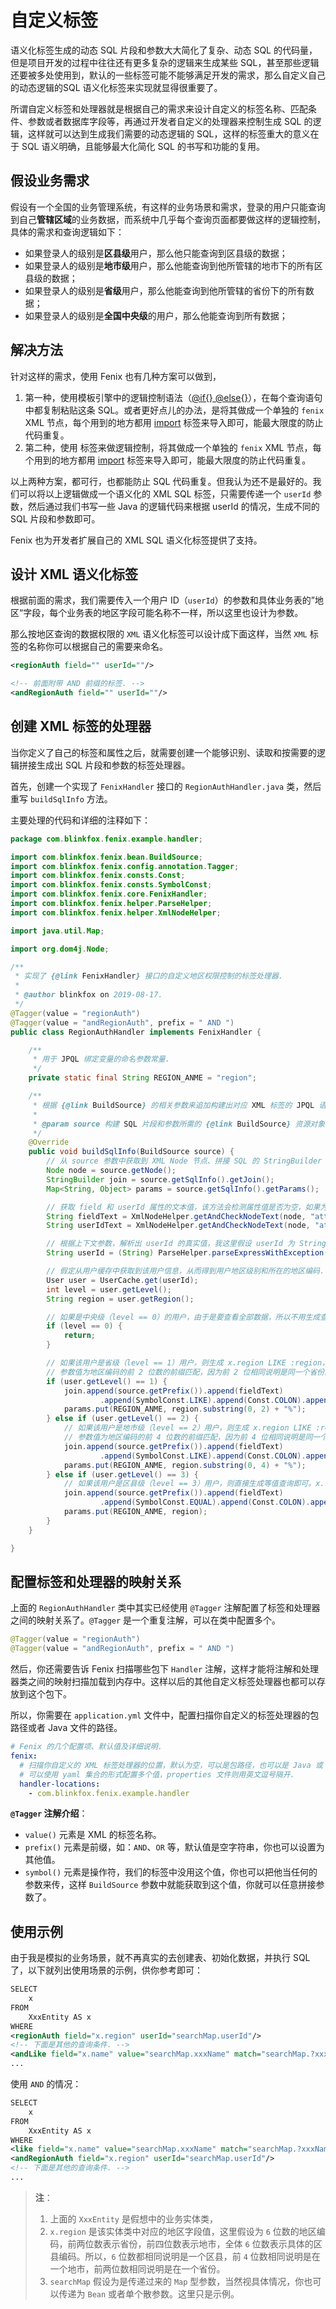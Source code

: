 # 自定义标签

语义化标签生成的动态 SQL 片段和参数大大简化了复杂、动态 SQL 的代码量，但是项目开发的过程中往往还有更多复杂的逻辑来生成某些 SQL，甚至那些逻辑还要被多处使用到，默认的一些标签可能不能够满足开发的需求，那么自定义自己的动态逻辑的SQL 语义化标签来实现就显得很重要了。

所谓自定义标签和处理器就是根据自己的需求来设计自定义的标签名称、匹配条件、参数或者数据库字段等，再通过开发者自定义的处理器来控制生成 SQL 的逻辑，这样就可以达到生成我们需要的动态逻辑的 SQL，这样的标签重大的意义在于 SQL 语义明确，且能够最大化简化 SQL 的书写和功能的复用。

## 假设业务需求

假设有一个全国的业务管理系统，有这样的业务场景和需求，登录的用户只能查询到自己**管辖区域**的业务数据，而系统中几乎每个查询页面都要做这样的逻辑控制，具体的需求和查询逻辑如下：

- 如果登录人的级别是**区县级**用户，那么他只能查询到区县级的数据；
- 如果登录人的级别是**地市级**用户，那么他能查询到他所管辖的地市下的所有区县级的数据；
- 如果登录人的级别是**省级**用户，那么他能查询到他所管辖的省份下的所有数据；
- 如果登录人的级别是**全国中央级**的用户，那么他能查询到所有数据；

## 解决方法

针对这样的需求，使用 Fenix 也有几种方案可以做到，

1. 第一种，使用模板引擎中的逻辑控制语法（[@if{} @else{}](xml/logic-control?id=if-else)），在每个查询语句中都复制粘贴这条 SQL。或者更好点儿的办法，是将其做成一个单独的 `fenix` XML 节点，每个用到的地方都用 [import](xml/xml-tags?id=import) 标签来导入即可，能最大限度的防止代码重复。
2. 第二种，使用 [<choose />](xml/xml-tags?id=choose) 标签来做逻辑控制，将其做成一个单独的 `fenix` XML 节点，每个用到的地方都用 [import](xml/xml-tags?id=import) 标签来导入即可，能最大限度的防止代码重复。

以上两种方案，都可行，也都能防止 SQL 代码重复。但我认为还不是最好的。我们可以将以上逻辑做成一个语义化的 XML SQL 标签，只需要传递一个 `userId` 参数，然后通过我们书写一些 Java 的逻辑代码来根据 userId 的情况，生成不同的 SQL 片段和参数即可。

Fenix 也为开发者扩展自己的 XML SQL 语义化标签提供了支持。

## 设计 XML 语义化标签

根据前面的需求，我们需要传入一个用户 ID（`userId`）的参数和具体业务表的”地区“字段，每个业务表的地区字段可能名称不一样，所以这里也设计为参数。

那么按地区查询的数据权限的 `XML` 语义化标签可以设计成下面这样，当然 `XML` 标签的名称你可以根据自己的需要来命名。

```xml
<regionAuth field="" userId=""/>

<!-- 前面附带 AND 前缀的标签. -->
<andRegionAuth field="" userId=""/>
```

## 创建 XML 标签的处理器

当你定义了自己的标签和属性之后，就需要创建一个能够识别、读取和按需要的逻辑拼接生成出 SQL 片段和参数的标签处理器。

首先，创建一个实现了 `FenixHandler` 接口的 `RegionAuthHandler.java` 类，然后重写 `buildSqlInfo` 方法。

主要处理的代码和详细的注释如下：

```java
package com.blinkfox.fenix.example.handler;

import com.blinkfox.fenix.bean.BuildSource;
import com.blinkfox.fenix.config.annotation.Tagger;
import com.blinkfox.fenix.consts.Const;
import com.blinkfox.fenix.consts.SymbolConst;
import com.blinkfox.fenix.core.FenixHandler;
import com.blinkfox.fenix.helper.ParseHelper;
import com.blinkfox.fenix.helper.XmlNodeHelper;

import java.util.Map;

import org.dom4j.Node;

/**
 * 实现了 {@link FenixHandler} 接口的自定义地区权限控制的标签处理器.
 *
 * @author blinkfox on 2019-08-17.
 */
@Tagger(value = "regionAuth")
@Tagger(value = "andRegionAuth", prefix = " AND ")
public class RegionAuthHandler implements FenixHandler {

    /**
     * 用于 JPQL 绑定变量的命名参数常量.
     */
    private static final String REGION_ANME = "region";

    /**
     * 根据 {@link BuildSource} 的相关参数来追加构建出对应 XML 标签的 JPQL 语句及参数信息.
     *
     * @param source 构建 SQL 片段和参数所需的 {@link BuildSource} 资源对象
     */
    @Override
    public void buildSqlInfo(BuildSource source) {
        // 从 source 参数中获取到 XML Node 节点、拼接 SQL 的 StringBuilder 对象和 params 参数.
        Node node = source.getNode();
        StringBuilder join = source.getSqlInfo().getJoin();
        Map<String, Object> params = source.getSqlInfo().getParams();

        // 获取 field 和 userId 属性的文本值，该方法会检测属性值是否为空，如果为空，会抛出异常.
        String fieldText = XmlNodeHelper.getAndCheckNodeText(node, "attribute::field");
        String userIdText = XmlNodeHelper.getAndCheckNodeText(node, "attribute::userId");

        // 根据上下文参数，解析出 userId 的真实值，我这里假设 userId 为 String 型，你可以根据实际情况转换成其他类型.
        String userId = (String) ParseHelper.parseExpressWithException(userIdText, source.getContext());

        // 假定从用户缓存中获取到该用户信息，从而得到用户地区级别和所在的地区编码.
        User user = UserCache.get(userId);
        int level = user.getLevel();
        String region = user.getRegion();

        // 如果是中央级（level == 0）的用户，由于是要查看全部数据，所以不用生成查询条件的 SQL 片段，直接返回即可.
        if (level == 0) {
            return;
        }

        // 如果该用户是省级（level == 1）用户，则生成 x.region LIKE :region，
        // 参数值为地区编码的前 2 位数的前缀匹配，因为前 2 位相同说明是同一个省份的.
        if (user.getLevel() == 1) {
            join.append(source.getPrefix()).append(fieldText)
                    .append(SymbolConst.LIKE).append(Const.COLON).append(REGION_ANME);
            params.put(REGION_ANME, region.substring(0, 2) + "%");
        } else if (user.getLevel() == 2) {
            // 如果该用户是地市级（level == 2）用户，则生成 x.region LIKE :region，
            // 参数值为地区编码的前 4 位数的前缀匹配，因为前 4 位相同说明是同一个地市的.
            join.append(source.getPrefix()).append(fieldText)
                    .append(SymbolConst.LIKE).append(Const.COLON).append(REGION_ANME);
            params.put(REGION_ANME, region.substring(0, 4) + "%");
        } else if (user.getLevel() == 3) {
            // 如果该用户是区县级（level == 3）用户，则直接生成等值查询即可。x.region = :region.
            join.append(source.getPrefix()).append(fieldText)
                    .append(SymbolConst.EQUAL).append(Const.COLON).append(REGION_ANME);
            params.put(REGION_ANME, region);
        }
    }

}
```

## 配置标签和处理器的映射关系

上面的 `RegionAuthHandler` 类中其实已经使用 `@Tagger` 注解配置了标签和处理器之间的映射关系了。`@Tagger` 是一个重复注解，可以在类中配置多个。

```java
@Tagger(value = "regionAuth")
@Tagger(value = "andRegionAuth", prefix = " AND ")
```

然后，你还需要告诉 Fenix 扫描哪些包下 `Handler` 注解，这样才能将注解和处理器类之间的映射扫描加载到内存中。这样以后的其他自定义标签处理器也都可以存放到这个包下。

所以，你需要在 `application.yml` 文件中，配置扫描你自定义的标签处理器的包路径或者 Java 文件的路径。

```yaml
# Fenix 的几个配置项、默认值及详细说明.
fenix:
  # 扫描你自定义的 XML 标签处理器的位置，默认为空，可以是包路径，也可以是 Java 或 class 文件的全路径名.
  # 可以使用 yaml 集合的形式配置多个值，properties 文件则用英文逗号隔开.
  handler-locations:
    - com.blinkfox.fenix.example.handler
```

**`@Tagger` 注解介绍**：

- `value()` 元素是 XML 的标签名称。
- `prefix()` 元素是前缀，如：`AND`、`OR` 等，默认值是空字符串，你也可以设置为其他值。
- `symbol()` 元素是操作符，我们的标签中没用这个值，你也可以把他当任何的参数来传，这样 `BuildSource` 参数中就能获取到这个值，你就可以任意拼接参数了。

## 使用示例

由于我是模拟的业务场景，就不再真实的去创建表、初始化数据，并执行 SQL 了，以下就列出使用场景的示例，供你参考即可：

```xml
SELECT
    x
FROM
    XxxEntity AS x
WHERE
<regionAuth field="x.region" userId="searchMap.userId"/>
<!-- 下面是其他的查询条件. -->
<andLike field="x.name" value="searchMap.xxxName" match="searchMap.?xxxName != empty"/>
...
```

使用 `AND` 的情况：

```xml
SELECT
    x
FROM
    XxxEntity AS x
WHERE
<like field="x.name" value="searchMap.xxxName" match="searchMap.?xxxName != empty"/>
<andRegionAuth field="x.region" userId="searchMap.userId"/>
<!-- 下面是其他的查询条件. -->
...
```

> **注**：
> 1. 上面的 `XxxEntity` 是假想中的业务实体类，
> 2. `x.region` 是该实体类中对应的地区字段值，这里假设为 `6` 位数的地区编码，前两位数表示省份，前四位数表示地市，全体 `6` 位数表示具体的区县编码。所以，`6` 位数都相同说明是一个区县，前 `4` 位数相同说明是在一个地市，前两位数相同说明是在一个省份。
> 3. `searchMap` 假设为是传递过来的 `Map` 型参数，当然视具体情况，你也可以传递为 `Bean` 或者单个散参数。这里只是示例。
